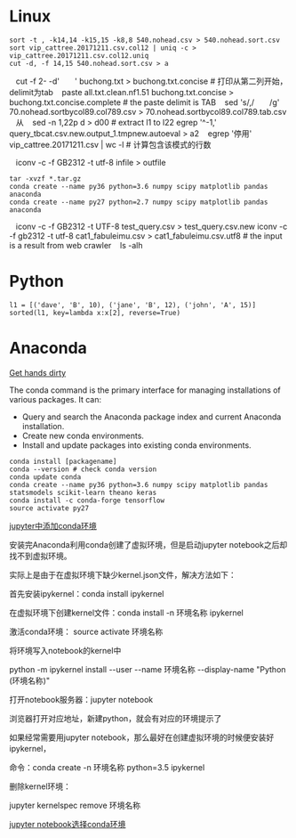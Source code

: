 # Linux

    sort -t , -k14,14 -k15,15 -k8,8 540.nohead.csv > 540.nohead.sort.csv
    sort vip_cattree.20171211.csv.col12 | uniq -c > vip_cattree.20171211.csv.col12.uniq
    cut -d, -f 14,15 540.nohead.sort.csv > a
    cut -f 2- -d'        ' buchong.txt > buchong.txt.concise # 打印从第二列开始，delimit为tab
    paste all.txt.clean.nf1.51 buchong.txt.concise > buchong.txt.concise.complete # the paste delimit is TAB
    sed 's/,/       /g' 70.nohead.sortbycol89.col789.csv > 70.nohead.sortbycol89.col789.tab.csv    从
    sed -n 1,22p d > d00 # extract l1 to l22
    egrep '^-1,' query_tbcat.csv.new.output_1.tmpnew.autoeval > a2
    egrep '停用' vip_cattree.20171211.csv | wc -l # 计算包含该模式的行数
    
    
    iconv -c -f GB2312 -t utf-8 infile > outfile
    
    
    tar -xvzf *.tar.gz
    conda create --name py36 python=3.6 numpy scipy matplotlib pandas anaconda
    conda create --name py27 python=2.7 numpy scipy matplotlib pandas anaconda
    iconv -c -f GB2312 -t UTF-8 test_query.csv > test_query.csv.new
    iconv -c -f gb2312 -t utf-8 cat1_fabuleimu.csv > cat1_fabuleimu.csv.utf8 # the input is a result from web crawler
    ls -alh

# Python

```
l1 = [('dave', 'B', 10), ('jane', 'B', 12), ('john', 'A', 15)]
sorted(l1, key=lambda x:x[2], reverse=True)
```

# Anaconda
[Get hands dirty](https://conda.io/docs/user-guide/overview.html)

The conda command is the primary interface for managing installations of various packages. It can:

- Query and search the Anaconda package index and current Anaconda installation.
- Create new conda environments.
- Install and update packages into existing conda environments.

```
conda install [packagename]
conda --version # check conda version
conda update conda
conda create --name py36 python=3.6 numpy scipy matplotlib pandas statsmodels scikit-learn theano keras
conda install -c conda-forge tensorflow
source activate py27

```

[jupyter中添加conda环境](https://www.cnblogs.com/hgl0417/p/8204221.html)

安装完Anaconda利用conda创建了虚拟环境，但是启动jupyter notebook之后却找不到虚拟环境。

实际上是由于在虚拟环境下缺少kernel.json文件，解决方法如下：

 

首先安装ipykernel：conda install ipykernel

 

在虚拟环境下创建kernel文件：conda install -n 环境名称 ipykernel

 

激活conda环境： source activate 环境名称

 

将环境写入notebook的kernel中

python -m ipykernel install --user --name 环境名称 --display-name "Python (环境名称)"

 

打开notebook服务器：jupyter notebook

浏览器打开对应地址，新建python，就会有对应的环境提示了

 

如果经常需要用jupyter notebook，那么最好在创建虚拟环境的时候便安装好ipykernel，

命令：conda create -n 环境名称 python=3.5 ipykernel

 

删除kernel环境：

jupyter kernelspec remove 环境名称


[jupyter notebook选择conda环境](http://blog.csdn.net/u011606714/article/details/77741324)
